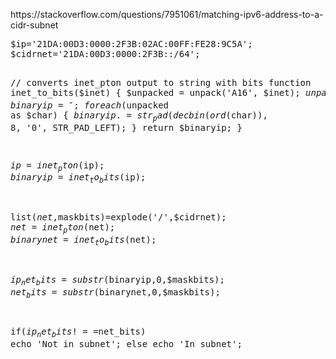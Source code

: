 <p>
	https://stackoverflow.com/questions/7951061/matching-ipv6-address-to-a-cidr-subnet
</p>
<p>
<pre class="prettyprint lang-js linenums">$ip='21DA:00D3:0000:2F3B:02AC:00FF:FE28:9C5A';
$cidrnet='21DA:00D3:0000:2F3B::/64';

// converts inet_pton output to string with bits
function inet_to_bits($inet) 
{
   $unpacked = unpack('A16', $inet);
   $unpacked = str_split($unpacked[1]);
   $binaryip = '';
   foreach ($unpacked as $char) {
             $binaryip .= str_pad(decbin(ord($char)), 8, '0', STR_PAD_LEFT);
   }
   return $binaryip;
}    

$ip = inet_pton($ip);
$binaryip=inet_to_bits($ip);

list($net,$maskbits)=explode('/',$cidrnet);
$net=inet_pton($net);
$binarynet=inet_to_bits($net);

$ip_net_bits=substr($binaryip,0,$maskbits);
$net_bits   =substr($binarynet,0,$maskbits);

if($ip_net_bits!==$net_bits) echo 'Not in subnet';
else echo 'In subnet';</pre>
</p>
